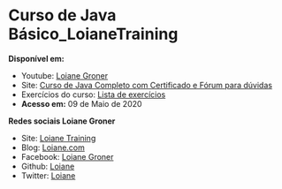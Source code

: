 # Curso de Java Básico_LoianeTraining

**Disponível em:**
- Youtube: [Loiane Groner](https://www.youtube.com/channel/UCqQn92noBhY9VKQy4xCHPsg)
- Site: [Curso de Java Completo com Certificado e Fórum para dúvidas](http://loiane.training)
- Exercícios do curso: [Lista de exercícios](https://www.slideshare.net/loianeg/documents)
- **Acesso em:** 09 de Maio de 2020

 **Redes sociais Loiane Groner**
- Site: [Loiane Training](http://loiane.training)
- Blog: [Loiane.com](http://loiane.com)
- Facebook: [Loiane Groner](https://www.facebook.com/loianegroner)
- Github: [Loiane](https://github.com/loiane)
- Twitter: [Loiane](https://twitter.com/loiane)

